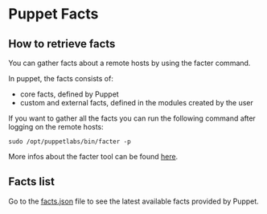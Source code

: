 # Puppet Facts

## How to retrieve facts

You can gather facts about a remote hosts by using the facter command.

In puppet, the facts consists of:
* core facts, defined by Puppet
* custom and external facts, defined in the modules created by the user

If you want to gather all the facts you can run the following command after logging on the remote hosts: 

   ```
   sudo /opt/puppetlabs/bin/facter -p
   ```

More infos about the facter tool can be found [here](https://puppet.com/docs/puppet/latest/facter.html).

## Facts list

Go to the [facts.json](facts.json) file to see the latest available facts provided by Puppet.
